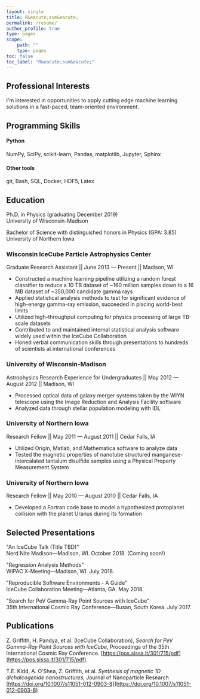 ```yaml
---
layout: single
title: R&eacute;sum&eacute;
permalink: /resume/
author_profile: true
type: pages
scope:
    path: ""
    type: pages
toc: false
toc_label: "R&eacute;sum&eacute;"
---
```

## Professional Interests
I'm interested in opportunities to apply cutting edge machine learning solutions in a fast-paced, team-oriented environment.

## Programming Skills

#### Python
NumPy, SciPy, scikit-learn, Pandas, matplotlib, Jupyter, Sphinx

#### Other tools
git, Bash, SQL, Docker, HDF5, Latex

## Education

Ph.D. in Physics (graduating December 2019)<br>
University of Wisconsin-Madison

Bachelor of Science with distinguished honors in Physics (GPA: 3.85)<br>
University of Northern Iowa

### Wisconsin IceCube Particle Astrophysics Center
Graduate Research Assistant || June 2013 &mdash; Present || Madison, WI

- Constructed a machine learning pipeline utilizing a random forest classifier to reduce a 10 TB dataset of ~160 million samples down to a 16 MB dataset of ~350,000 candidate gamma rays
- Applied statistical analysis methods to test for significant evidence of high-energy gamma-ray emission, succeeded in placing world-best limits
- Utilized high-throughput computing for physics processing of large TB-scale datasets
- Contributed to and maintained internal statistical analysis software widely used within the IceCube Collaboration
- Honed verbal communication skills through presentations to hundreds of scientists at international conferences

### University of Wisconsin-Madison 
Astrophysics Research Experience for Undergraduates || May 2012 &mdash; August 2012 || Madison, WI
- Processed optical data of galaxy merger systems taken by the WIYN telescope using the Image Reduction and Analysis Facility software
- Analyzed data through stellar population modeling with IDL

### University of Northern Iowa
Research Fellow || May 2011 &mdash; August 2011 || Cedar Falls, IA
- Utilized Origin, Matlab, and Mathematica software to analyze data
- Tested the magnetic properties of nanotube structured manganese-intercalated tantalum disulfide samples using a Physical Property Measurement System

### University of Northern Iowa
Research Fellow || May 2010 &mdash; August 2010 || Cedar Falls, IA
- Developed a Fortran code base to model a hypothesized protoplanet collision with the planet Uranus during its formation

## Selected Presentations
"An IceCube Talk (Title TBD)"<br>
Nerd Nite Madison&mdash;Madison, WI. October 2018. (Coming soon!)<br>

"Regression Analysis Methods"<br>
WIPAC X-Meeting&mdash;Madison, WI. July 2018.<br>

"Reproducible Software Environments - A Guide"<br>
IceCube Collaboration Meeting&mdash;Atlanta, GA. May 2018.<br>

"Search for PeV Gamma-Ray Point Sources with IceCube"<br>
35th International Cosmic Ray Conference&mdash;Busan, South Korea. July 2017.

## Publications

Z. Griffith, H. Pandya, et al. (IceCube Collaboration), *Search for PeV Gamma-Ray Point Sources with IceCube*, Proceedings of the 35th International Cosmic Ray Conference. [https://pos.sissa.it/301/715/pdf](https://pos.sissa.it/301/715/pdf).

T.E. Kidd, A. O’Shea, Z. Griffith, et al. *Synthesis of magnetic 1D dichalcogenide nanostructures*, Journal of Nanoparticle Research [https://doi.org/10.1007/s11051-012-0903-8](https://doi.org/10.1007/s11051-012-0903-8)
